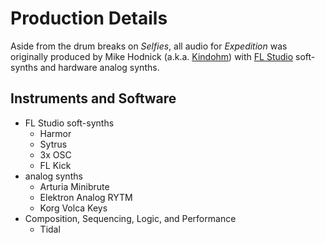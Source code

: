 # Production Details

Aside from the drum breaks on _Selfies_, all audio for
_Expedition_ was originally produced by
Mike Hodnick (a.k.a. [Kindohm](http://github.com/kindohm)) with
[FL Studio](https://www.image-line.com/flstudio/) soft-synths
and hardware analog synths.

## Instruments and Software

- FL Studio soft-synths
	- Harmor
	- Sytrus
	- 3x OSC
	- FL Kick
- analog synths
	- Arturia Minibrute
	- Elektron Analog RYTM
	- Korg Volca Keys
- Composition, Sequencing, Logic, and Performance
	- Tidal
